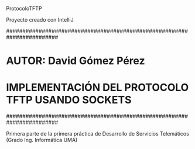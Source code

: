 ProtocoloTFTP

Proyecto creado con IntelliJ

########################################################################
# AUTOR: David Gómez Pérez                                             #
# IMPLEMENTACIÓN DEL PROTOCOLO TFTP USANDO SOCKETS                     #
########################################################################

Primera parte de la primera práctica de Desarrollo de Servicios Telemáticos (Grado Ing. Informática UMA)
